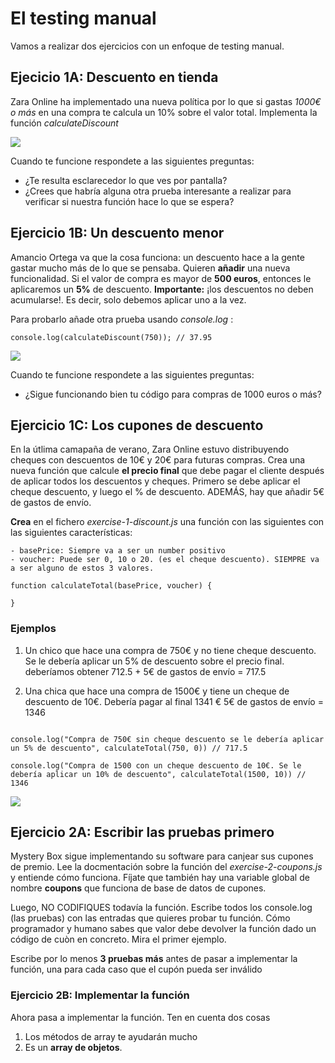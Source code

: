 # El testing manual

Vamos a realizar dos ejercicios con un enfoque de testing manual.

## Ejecicio 1A: Descuento en tienda

Zara Online ha implementado una nueva política por lo que si gastas *1000€ o más* en una compra te calcula un 10% sobre el valor total. Implementa la función _calculateDiscount_

![](https://oscarm.tinytake.com/media/16bfa8d?filename=1728291957607_TinyTake07-10-2024-11-06-00_638638887617288914.png&sub_type=thumbnail_preview&type=attachment&width=1198&height=115)

Cuando te funcione respondete a las siguientes preguntas:

- ¿Te resulta esclarecedor lo que ves por pantalla?
- ¿Crees que habría alguna otra prueba interesante a realizar para verificar si nuestra función hace lo que se espera?

## Ejercicio 1B: Un descuento menor

Amancio Ortega va que la cosa funciona: un descuento hace a la gente gastar mucho más de lo que se pensaba. Quieren **añadir** una nueva funcionalidad. Si el valor de compra es mayor de **500 euros**, entonces le aplicaremos un **5%** de descuento. **Importante:** ¡los descuentos no deben acumularse!. Es decir, solo debemos aplicar uno a la vez.

Para probarlo añade otra prueba usando _console.log_ :

```
console.log(calculateDiscount(750)); // 37.95
```

![](https://oscarm.tinytake.com/media/16bfa91?filename=1728292005690_TinyTake07-10-2024-11-06-49_638638888099553106.png&sub_type=thumbnail_preview&type=attachment&width=1195&height=204)

Cuando te funcione respondete a las siguientes preguntas:

- ¿Sigue funcionando bien tu código para compras de 1000 euros o más?

## Ejercicio 1C: Los cupones de descuento

En la útlima camapaña de verano, Zara Online estuvo distribuyendo cheques con descuentos de 10€ y 20€ para futuras compras. Crea una nueva función que calcule **el precio final** que debe pagar el cliente después de aplicar todos los descuentos y cheques. Primero se debe aplicar el cheque descuento, y luego el % de descuento. ADEMÁS, hay que añadir 5€ de gastos de envío.

**Crea** en el fichero  _exercise-1-discount.js_ una función con las siguientes con las siguientes características:

```
- basePrice: Siempre va a ser un number positivo
- voucher: Puede ser 0, 10 o 20. (es el cheque descuento). SIEMPRE va a ser alguno de estos 3 valores.

function calculateTotal(basePrice, voucher) {

}
```

### Ejemplos

1. Un chico que hace una compra de 750€ y no tiene cheque descuento. Se le debería aplicar un 5% de descuento sobre el precio final. deberíamos obtener 712.5 + 5€ de gastos de envío = 717.5 

2. Una chica que hace una compra de 1500€ y tiene un cheque de descuento de 10€. Debería pagar al final 1341 €  5€ de gastos de envío = 1346

```

console.log("Compra de 750€ sin cheque descuento se le debería aplicar un 5% de descuento", calculateTotal(750, 0)) // 717.5

console.log("Compra de 1500 con un cheque descuento de 10€. Se le debería aplicar un 10% de descuento", calculateTotal(1500, 10)) // 1346
```

![](https://oscarm.tinytake.com/media/16bfad0?filename=1728292684764_TinyTake07-10-2024-11-18-06_638638894884055784.png&sub_type=thumbnail_preview&type=attachment&width=1197&height=295)

## Ejercicio 2A: Escribir las pruebas primero

Mystery Box sigue implementando su software para canjear sus cupones de premio. Lee la docmentación sobre la función del _exercise-2-coupons.js_
y entiende cómo funciona. Fíjate que también hay una variable global de nombre **coupons** que funciona de base de datos de cupones.

Luego, NO CODIFIQUES todavía la función. Escribe todos los console.log (las pruebas) con las entradas que quieres probar tu función. Cómo programador y humano sabes que valor debe devolver la función dado un código de cuòn en concreto. Mira el primer ejemplo.

Escribe por lo menos **3 pruebas más** antes de pasar a implementar la función, una para cada caso que el cupón pueda ser inválido

### Ejercicio 2B: Implementar la función

Ahora pasa a implementar la función. Ten en cuenta dos cosas 

1. Los métodos de array te ayudarán mucho
2. Es un **array de objetos**. 